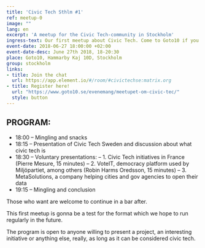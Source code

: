 ```yaml
---
title: 'Civic Tech Sthlm #1'
ref: meetup-0
image: ""
lang: en
excerpt: 'A meetup for the Civic Tech-community in Stockholm'
ingress-text: Our first meetup about Civic Tech. Come to Goto10 if you want to talk about technologies which make it easier for citizens to organise, to exchange with governments and to build a better society together.
event-date: 2018-06-27 18:00:00 +02:00
event-date-desc: June 27th 2018, 18-20:30
place: Goto10, Hammarby Kaj 10D, Stockholm
group: stockholm
links:
- title: Join the chat
  url: https://app.element.io/#/room/#civictechse:matrix.org
- title: Register here!
  url: "https://www.goto10.se/evenemang/meetupet-om-civic-tec/"
  style: button
---
```

## PROGRAM:
* 18:00 – Mingling and snacks
* 18:15 – Presentation of Civic Tech Sweden and discussion about what civic tech is
* 18:30 – Voluntary presentations:
– 1. Civic Tech initiatives in France (Pierre Mesure, 15 minutes)
– 2. VoteIT, democracy platform used by Miljöpartiet, among others (Robin Harms Oredsson, 15 minutes)
– 3. MetaSolutions, a company helping cities and gov agencies to open their data
* 19:15 – Mingling and conclusion

Those who want are welcome to continue in a bar after.

This first meetup is gonna be a test for the format which we hope to run regularly in the future.

The program is open to anyone willing to present a project, an interesting initiative or anything else, really, as long as it can be considered civic tech.
